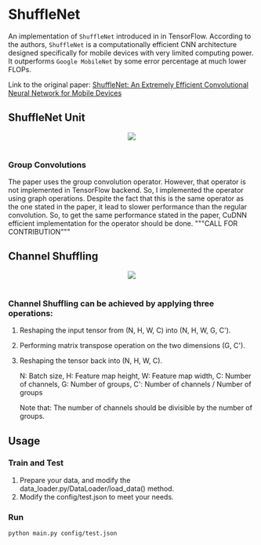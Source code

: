 # ShuffleNet
An implementation of `ShuffleNet` introduced in  in TensorFlow. According to the authors, `ShuffleNet` is a computationally efficient CNN architecture designed specifically for mobile devices with very limited computing power. It outperforms `Google MobileNet` by
some error percentage at much lower FLOPs.

Link to the original paper: [ShuffleNet: An Extremely Efficient Convolutional Neural Network for Mobile Devices](https://arxiv.org/abs/1707.01083)

## ShuffleNet Unit
<div align="center">
<img src="https://github.com/MG2033/ShuffleNet/blob/master/figures/unit.PNG"><br><br>
</div>

### Group Convolutions
The paper uses the group convolution operator. However, that operator is not implemented in TensorFlow backend. So, I implemented the operator using graph operations. Despite the fact that this is the same operator as the one stated in the paper, it lead to slower performance than the regular convolution. So, to get the same performance stated in the paper, CuDNN efficient implementation for the operator should be done. """CALL FOR CONTRIBUTION"""

## Channel Shuffling
<div align="center">
<img src="https://github.com/MG2033/ShuffleNet/blob/master/figures/shuffle.PNG"><br><br>
</div>

### Channel Shuffling can be achieved by applying three operations:
1. Reshaping the input tensor from (N, H, W, C) into (N, H, W, G, C').
2. Performing matrix transpose operation on the two dimensions (G, C').
3. Reshaping the tensor back into (N, H, W, C). 

    N: Batch size,
    H: Feature map height,
    W: Feature map width,
    C: Number of channels,
    G: Number of groups,
    C': Number of channels / Number of groups

    Note that: The number of channels should be divisible by the number of groups.

## Usage
### Train and Test
1. Prepare your data, and modify the data_loader.py/DataLoader/load_data() method.
2. Modify the config/test.json to meet your needs.

### Run
```
python main.py config/test.json
```
